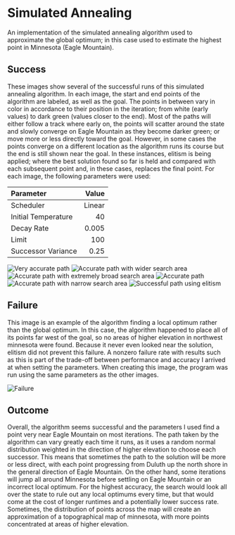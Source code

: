 # Simulated Annealing
An implementation of the simulated annealing algorithm used to approximate the global optimum; in this case used to estimate the highest point in Minnesota (Eagle Mountain).

## Success
These images show several of the successful runs of this simulated annealing algorithm. In each image, the start and end points of the algorithm are labeled, as well as the goal. The points in between vary in color in accordance to their position in the iteration; from white (early values) to dark green (values closer to the end).
Most of the paths will either follow a track where early on, the points will scatter around the state and slowly converge on Eagle Mountain as they become darker green; or move more or less directly toward the goal. However, in some cases the points converge on a different location as the algorithm runs its course but the end is still shown near the goal. In these instances, elitism is being applied; where the best solution found so far is held and compared with each subsequent point and, in these cases, replaces the final point.
For each image, the following parameters were used:

| Parameter |  Value |
| :--- |-------:|
| Scheduler | Linear |
| Initial Temperature |     40 |
| Decay Rate |  0.005 |
| Limit | 100 |
| Successor Variance |   0.25 |

![Very accurate path](img/success_01.png)
![Accurate path with wider search area](img/success_02.png)
![Accurate path with extremely broad search area](img/success_03.png)
![Accurate path](img/success_04.png)
![Accurate path with narrow search area](img/success_05.png)
![Successful path using elitism](img/success_elitism.png)

## Failure
This image is an example of the algorithm finding a local optimum rather than the global optimum. In this case, the algorithm happened to place all of its points far west of the goal, so no areas of higher elevation in northwest minnesota were found. Because it never even looked near the solution, elitism did not prevent this failure. A nonzero failure rate with results such as this is part of the trade-off between performance and accuracy I arrived at when setting the parameters.
When creating this image, the program was run using the same parameters as the other images.

![Failure](img/failure.png)

## Outcome
Overall, the algorithm seems successful and the parameters I used find a point very near Eagle Mountain on most iterations.
The path taken by the algorithm can vary greatly each time it runs, as it uses a random normal distribution weighted in the direction of higher elevation to choose each successor. This means that sometimes the path to the solution will be more or less direct, with each point progressing from Duluth up the north shore in the general direction of Eagle Mountain. On the other hand, some iterations will jump all around Minnesota before settling on Eagle Mountain or an incorrect local optimum. For the highest accuracy, the search would look all over the state to rule out any local optimums every time, but that would come at the cost of longer runtimes and a potentially lower success rate.
Sometimes, the distribution of points across the map will create an approximation of a topographical map of minnesota, with more points concentrated at areas of higher elevation.
